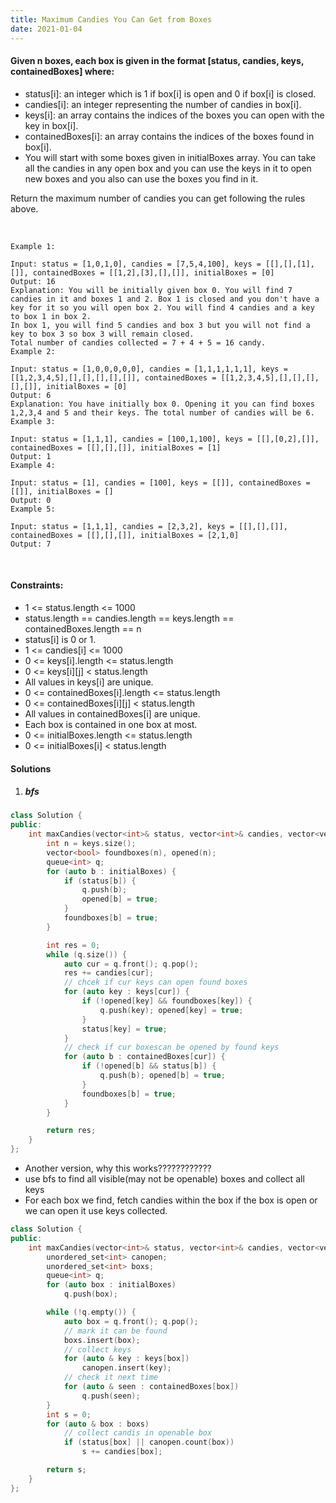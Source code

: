 ```yaml
---
title: Maximum Candies You Can Get from Boxes
date: 2021-01-04
---
```

#### Given n boxes, each box is given in the format [status, candies, keys, containedBoxes] where:

- status[i]: an integer which is 1 if box[i] is open and 0 if box[i] is closed.
- candies[i]: an integer representing the number of candies in box[i].
- keys[i]: an array contains the indices of the boxes you can open with the key in box[i].
- containedBoxes[i]: an array contains the indices of the boxes found in box[i].
- You will start with some boxes given in initialBoxes array. You can take all the candies in any open box and you can use the keys in it to open new boxes and you also can use the boxes you find in it.

Return the maximum number of candies you can get following the rules above.

 

```
Example 1:

Input: status = [1,0,1,0], candies = [7,5,4,100], keys = [[],[],[1],[]], containedBoxes = [[1,2],[3],[],[]], initialBoxes = [0]
Output: 16
Explanation: You will be initially given box 0. You will find 7 candies in it and boxes 1 and 2. Box 1 is closed and you don't have a key for it so you will open box 2. You will find 4 candies and a key to box 1 in box 2.
In box 1, you will find 5 candies and box 3 but you will not find a key to box 3 so box 3 will remain closed.
Total number of candies collected = 7 + 4 + 5 = 16 candy.
Example 2:

Input: status = [1,0,0,0,0,0], candies = [1,1,1,1,1,1], keys = [[1,2,3,4,5],[],[],[],[],[]], containedBoxes = [[1,2,3,4,5],[],[],[],[],[]], initialBoxes = [0]
Output: 6
Explanation: You have initially box 0. Opening it you can find boxes 1,2,3,4 and 5 and their keys. The total number of candies will be 6.
Example 3:

Input: status = [1,1,1], candies = [100,1,100], keys = [[],[0,2],[]], containedBoxes = [[],[],[]], initialBoxes = [1]
Output: 1
Example 4:

Input: status = [1], candies = [100], keys = [[]], containedBoxes = [[]], initialBoxes = []
Output: 0
Example 5:

Input: status = [1,1,1], candies = [2,3,2], keys = [[],[],[]], containedBoxes = [[],[],[]], initialBoxes = [2,1,0]
Output: 7
```
 

#### Constraints:

- 1 <= status.length <= 1000
- status.length == candies.length == keys.length == containedBoxes.length == n
- status[i] is 0 or 1.
- 1 <= candies[i] <= 1000
- 0 <= keys[i].length <= status.length
- 0 <= keys[i][j] < status.length
- All values in keys[i] are unique.
- 0 <= containedBoxes[i].length <= status.length
- 0 <= containedBoxes[i][j] < status.length
- All values in containedBoxes[i] are unique.
- Each box is contained in one box at most.
- 0 <= initialBoxes.length <= status.length
- 0 <= initialBoxes[i] < status.length

#### Solutions

1. ##### bfs

```cpp
class Solution {
public:
    int maxCandies(vector<int>& status, vector<int>& candies, vector<vector<int>>& keys, vector<vector<int>>& containedBoxes, vector<int>& initialBoxes) {
        int n = keys.size();
        vector<bool> foundboxes(n), opened(n);
        queue<int> q;
        for (auto b : initialBoxes) {
            if (status[b]) {
                q.push(b);
                opened[b] = true;
            }
            foundboxes[b] = true;
        }

        int res = 0;
        while (q.size()) {
            auto cur = q.front(); q.pop();
            res += candies[cur];
            // chcek if cur keys can open found boxes
            for (auto key : keys[cur]) {
                if (!opened[key] && foundboxes[key]) {
                    q.push(key); opened[key] = true;
                }
                status[key] = true;
            }
            // check if cur boxescan be opened by found keys
            for (auto b : containedBoxes[cur]) {
                if (!opened[b] && status[b]) {
                    q.push(b); opened[b] = true;
                }
                foundboxes[b] = true;
            }
        }

        return res;
    }
};
```




- Another version, why this works????????????
- use bfs to find all visible(may not be openable) boxes and collect all keys
- For each box we find, fetch candies within the box if the box is open or we can open it use keys collected.

```cpp
class Solution {
public:
    int maxCandies(vector<int>& status, vector<int>& candies, vector<vector<int>>& keys, vector<vector<int>>& containedBoxes, vector<int>& initialBoxes) {
        unordered_set<int> canopen;
        unordered_set<int> boxs;
        queue<int> q;
        for (auto box : initialBoxes)
            q.push(box);

        while (!q.empty()) {
            auto box = q.front(); q.pop();
            // mark it can be found
            boxs.insert(box);
            // collect keys
            for (auto & key : keys[box])
                canopen.insert(key);
            // check it next time
            for (auto & seen : containedBoxes[box])
                q.push(seen);
        }
        int s = 0;
        for (auto & box : boxs)
            // collect candis in openable box
            if (status[box] || canopen.count(box))
                s += candies[box];

        return s;
    }
};
```